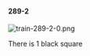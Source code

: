 #### 289-2
![train-289-2-0.png](https://github.com/lil-lab/nlvr/raw/master/nlvr/train/images/33/train-289-2-0.png "train-289-2-0.png")

There is 1 black square